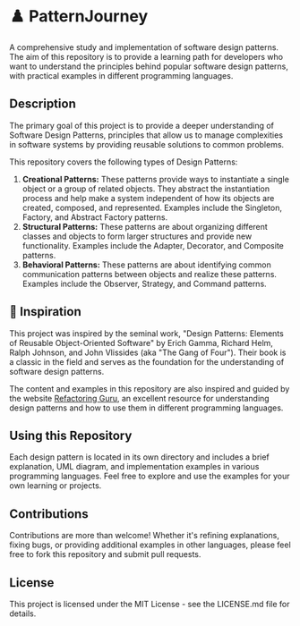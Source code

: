# ♟️  PatternJourney
A comprehensive study and implementation of software design patterns. The aim of this repository is to provide a learning path for developers who want to understand the principles behind popular software design patterns, with practical examples in different programming languages.

## Description
The primary goal of this project is to provide a deeper understanding of Software Design Patterns, principles that allow us to manage complexities in software systems by providing reusable solutions to common problems.

This repository covers the following types of Design Patterns:
1. **Creational Patterns:** These patterns provide ways to instantiate a single object or a group of related objects. They abstract the instantiation process and help make a system independent of how its objects are created, composed, and represented. Examples include the Singleton, Factory, and Abstract Factory patterns.
2. **Structural Patterns:** These patterns are about organizing different classes and objects to form larger structures and provide new functionality. Examples include the Adapter, Decorator, and Composite patterns.
3. **Behavioral Patterns:** These patterns are about identifying common communication patterns between objects and realize these patterns. Examples include the Observer, Strategy, and Command patterns.

## 🌟 Inspiration
This project was inspired by the seminal work, "Design Patterns: Elements of Reusable Object-Oriented Software" by Erich Gamma, Richard Helm, Ralph Johnson, and John Vlissides (aka "The Gang of Four"). Their book is a classic in the field and serves as the foundation for the understanding of software design patterns.

The content and examples in this repository are also inspired and guided by the website [ Refactoring Guru](https://refactoring.guru/), an excellent resource for understanding design patterns and how to use them in different programming languages.

## Using this Repository
Each design pattern is located in its own directory and includes a brief explanation, UML diagram, and implementation examples in various programming languages. Feel free to explore and use the examples for your own learning or projects.

## Contributions
Contributions are more than welcome! Whether it's refining explanations, fixing bugs, or providing additional examples in other languages, please feel free to fork this repository and submit pull requests.

## License
This project is licensed under the MIT License - see the LICENSE.md file for details.


